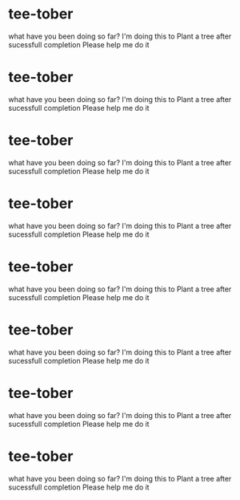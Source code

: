 # tee-tober
what have you been doing so far?
I'm doing this to Plant a tree after sucessfull completion
Please help me do it
# tee-tober
what have you been doing so far?
I'm doing this to Plant a tree after sucessfull completion
Please help me do it
# tee-tober
what have you been doing so far?
I'm doing this to Plant a tree after sucessfull completion
Please help me do it
# tee-tober
what have you been doing so far?
I'm doing this to Plant a tree after sucessfull completion
Please help me do it
# tee-tober
what have you been doing so far?
I'm doing this to Plant a tree after sucessfull completion
Please help me do it
# tee-tober
what have you been doing so far?
I'm doing this to Plant a tree after sucessfull completion
Please help me do it
# tee-tober
what have you been doing so far?
I'm doing this to Plant a tree after sucessfull completion
Please help me do it
# tee-tober
what have you been doing so far?
I'm doing this to Plant a tree after sucessfull completion
Please help me do it
